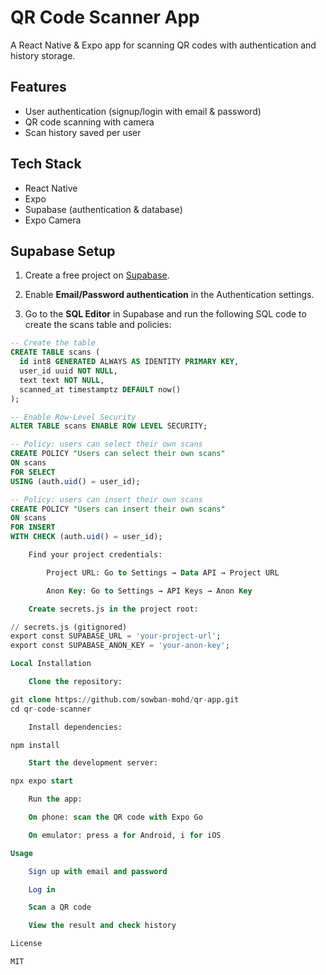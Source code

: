 # QR Code Scanner App

A React Native & Expo app for scanning QR codes with authentication and history storage.

## Features

- User authentication (signup/login with email & password)  
- QR code scanning with camera  
- Scan history saved per user  

## Tech Stack

- React Native  
- Expo  
- Supabase (authentication & database)  
- Expo Camera  

## Supabase Setup

1. Create a free project on [Supabase](https://supabase.com/).  

2. Enable **Email/Password authentication** in the Authentication settings.  

3. Go to the **SQL Editor** in Supabase and run the following SQL code to create the scans table and policies:

```sql
-- Create the table
CREATE TABLE scans (
  id int8 GENERATED ALWAYS AS IDENTITY PRIMARY KEY,
  user_id uuid NOT NULL,
  text text NOT NULL,
  scanned_at timestamptz DEFAULT now()
);

-- Enable Row-Level Security
ALTER TABLE scans ENABLE ROW LEVEL SECURITY;

-- Policy: users can select their own scans
CREATE POLICY "Users can select their own scans"
ON scans
FOR SELECT
USING (auth.uid() = user_id);

-- Policy: users can insert their own scans
CREATE POLICY "Users can insert their own scans"
ON scans
FOR INSERT
WITH CHECK (auth.uid() = user_id);

    Find your project credentials:

        Project URL: Go to Settings → Data API → Project URL

        Anon Key: Go to Settings → API Keys → Anon Key

    Create secrets.js in the project root:

// secrets.js (gitignored)
export const SUPABASE_URL = 'your-project-url';
export const SUPABASE_ANON_KEY = 'your-anon-key';

Local Installation

    Clone the repository:

git clone https://github.com/sowban-mohd/qr-app.git
cd qr-code-scanner

    Install dependencies:

npm install

    Start the development server:

npx expo start

    Run the app:

    On phone: scan the QR code with Expo Go

    On emulator: press a for Android, i for iOS

Usage

    Sign up with email and password

    Log in

    Scan a QR code

    View the result and check history

License

MIT
